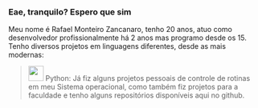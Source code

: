 ### Eae, tranquilo? Espero que sim

Meu nome é Rafael Monteiro Zancanaro, tenho 20 anos, atuo como desenvolvedor profissionalmente há 2 anos mas programo desde os 15. Tenho diversos projetos em linguagens diferentes, desde as mais modernas:
> <img height="30" src="https://cdn.jsdelivr.net/gh/devicons/devicon/icons/python/python-original.svg"/> Python: 
Já fiz alguns projetos pessoais de controle de rotinas em meu Sistema operacional, como também fiz projetos para a faculdade e tenho alguns repositórios disponíveis aqui no github.

<!--
> <img height="30" src="https://cdn.jsdelivr.net/gh/devicons/devicon/icons/typescript/typescript-original.svg"/>

> <img height="30" src="https://cdn.jsdelivr.net/gh/devicons/devicon/icons/javascript/javascript-original.svg"/>


 
<img height="30" src="https://cdn.jsdelivr.net/gh/devicons/devicon/icons/java/java-original.svg"/>
<img height="30" src="https://cdn.jsdelivr.net/gh/devicons/devicon/icons/csharp/csharp-original.svg"/>
<img height="30" src="https://cdn.jsdelivr.net/gh/devicons/devicon/icons/c/c-original.svg"/>
<img height="30" src="https://cdn.jsdelivr.net/gh/devicons/devicon/icons/cplusplus/cplusplus-original.svg"/>
<img src="https://github-readme-stats.vercel.app/api/top-langs?username=Rafael-monte"/>

<img src="https://github-readme-streak-stats.herokuapp.com/?user=Rafael-monte"/>


**Rafael-monte/Rafael-monte** is a ✨ _special_ ✨ repository because its `README.md` (this file) appears on your GitHub profile.

Here are some ideas to get you started:

- 🔭 I’m currently working on ...
- 🌱 I’m currently learning ...
- 👯 I’m looking to collaborate on ...
- 🤔 I’m looking for help with ...
- 💬 Ask me about ...
- 📫 How to reach me: ...
- 😄 Pronouns: ...
- ⚡ Fun fact: ...


![Rafael Monteiro Zancanaro's GitHub stats](https://github-readme-stats.vercel.app/api?username=Rafael-monte&show_icons=true&theme=dark)
 -->
